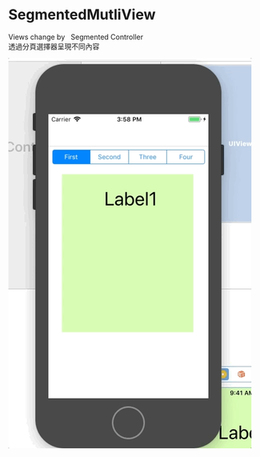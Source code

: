 # SegmentedMutliView
Views change by   Segmented Controller  <br/>
透過分頁選擇器呈現不同內容</p>
![image](https://github.com/kiddchantw/SegmentedMutliView/blob/master/demo1.gif)


